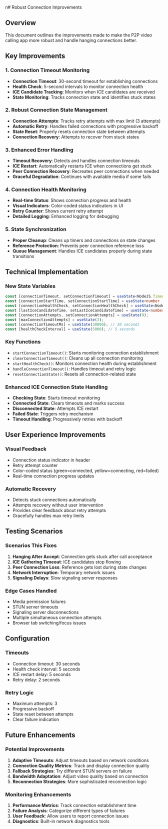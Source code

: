 n# Robust Connection Improvements

## Overview
This document outlines the improvements made to make the P2P video calling app more robust and handle hanging connections better.

## Key Improvements

### 1. Connection Timeout Monitoring
- **Connection Timeout**: 30-second timeout for establishing connections
- **Health Check**: 5-second intervals to monitor connection health
- **ICE Candidate Tracking**: Monitors when ICE candidates are received
- **State Monitoring**: Tracks connection state and identifies stuck states

### 2. Robust Connection State Management
- **Connection Attempts**: Tracks retry attempts with max limit (3 attempts)
- **Automatic Retry**: Handles failed connections with progressive backoff
- **State Reset**: Properly resets connection state between attempts
- **Connection Recovery**: Attempts to recover from stuck states

### 3. Enhanced Error Handling
- **Timeout Recovery**: Detects and handles connection timeouts
- **ICE Restart**: Automatically restarts ICE when connections get stuck
- **Peer Connection Recovery**: Recreates peer connections when needed
- **Graceful Degradation**: Continues with available media if some fails

### 4. Connection Health Monitoring
- **Real-time Status**: Shows connection progress and health
- **Visual Indicators**: Color-coded status indicators in UI
- **Retry Counter**: Shows current retry attempt
- **Detailed Logging**: Enhanced logging for debugging

### 5. State Synchronization
- **Proper Cleanup**: Cleans up timers and connections on state changes
- **Reference Protection**: Prevents peer connection reference loss
- **Queue Management**: Handles ICE candidates properly during state transitions

## Technical Implementation

### New State Variables
```typescript
const [connectionTimeout, setConnectionTimeout] = useState<NodeJS.Timeout | null>(null);
const [connectionStartTime, setConnectionStartTime] = useState<number | null>(null);
const [connectionHealthCheck, setConnectionHealthCheck] = useState<NodeJS.Timeout | null>(null);
const [lastIceCandidateTime, setLastIceCandidateTime] = useState<number | null>(null);
const [connectionAttempts, setConnectionAttempts] = useState(0);
const [maxConnectionAttempts] = useState(3);
const [connectionTimeoutMs] = useState(30000); // 30 seconds
const [healthCheckInterval] = useState(5000); // 5 seconds
```

### Key Functions
- `startConnectionTimeout()`: Starts monitoring connection establishment
- `clearConnectionTimeout()`: Cleans up all connection monitoring
- `startHealthCheck()`: Monitors connection health during establishment
- `handleConnectionTimeout()`: Handles timeout and retry logic
- `resetConnectionState()`: Resets all connection-related state

### Enhanced ICE Connection State Handling
- **Checking State**: Starts timeout monitoring
- **Connected State**: Clears timeouts and marks success
- **Disconnected State**: Attempts ICE restart
- **Failed State**: Triggers retry mechanism
- **Timeout Handling**: Progressively retries with backoff

## User Experience Improvements

### Visual Feedback
- Connection status indicator in header
- Retry attempt counter
- Color-coded status (green=connected, yellow=connecting, red=failed)
- Real-time connection progress updates

### Automatic Recovery
- Detects stuck connections automatically
- Attempts recovery without user intervention
- Provides clear feedback about retry attempts
- Gracefully handles max retry limits

## Testing Scenarios

### Scenarios This Fixes
1. **Hanging After Accept**: Connection gets stuck after call acceptance
2. **ICE Gathering Timeout**: ICE candidates stop flowing
3. **Peer Connection Loss**: Reference gets lost during state changes
4. **Network Interruption**: Temporary network issues
5. **Signaling Delays**: Slow signaling server responses

### Edge Cases Handled
- Media permission failures
- STUN server timeouts
- Signaling server disconnections
- Multiple simultaneous connection attempts
- Browser tab switching/focus issues

## Configuration

### Timeouts
- Connection timeout: 30 seconds
- Health check interval: 5 seconds
- ICE restart delay: 5 seconds
- Retry delay: 2 seconds

### Retry Logic
- Maximum attempts: 3
- Progressive backoff
- State reset between attempts
- Clear failure indication

## Future Enhancements

### Potential Improvements
1. **Adaptive Timeouts**: Adjust timeouts based on network conditions
2. **Connection Quality Metrics**: Track and display connection quality
3. **Fallback Strategies**: Try different STUN servers on failure
4. **Bandwidth Adaptation**: Adjust video quality based on connection
5. **Reconnection Strategies**: More sophisticated reconnection logic

### Monitoring Enhancements
1. **Performance Metrics**: Track connection establishment time
2. **Failure Analysis**: Categorize different types of failures
3. **User Feedback**: Allow users to report connection issues
4. **Diagnostics**: Built-in network diagnostics tools

